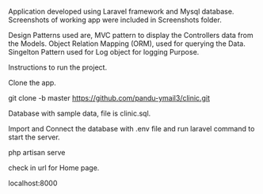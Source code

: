 Application developed using Laravel framework and Mysql database. 
Screenshots of working app were included in Screenshots folder.

Design Patterns used are, MVC pattern to display the Controllers data from the Models. 
Object Relation Mapping (ORM), used for querying the Data. 
Singelton Pattern used for Log object for logging Purpose. 



Instructions to run the project. 

Clone the app.

git clone -b master https://github.com/pandu-ymail3/clinic.git

Database with sample data, file is clinic.sql. 

Import and Connect the database with .env file and run laravel command to start the server. 

php artisan serve

check in url for Home page. 

localhost:8000 


